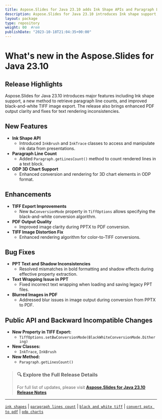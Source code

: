```yaml
---
title: Aspose.Slides for Java 23.10 adds Ink Shape APIs and Paragraph Line Count
description: Aspose.Slides for Java 23.10 introduces Ink shape support, TIFF BW conversion modes, paragraph line count, and fixes text and image rendering issues in PPTX.
layout: package
type: repository
weight: 00	#rem
publishDate: "2023-10-18T21:04:35+00:00"
---
```


# What's new in the Aspose.Slides for Java 23.10

## Release Highlights

Aspose.Slides for Java 23.10 introduces major features including Ink shape support, a new method to retrieve paragraph line counts, and improved black-and-white TIFF image export. The release also brings enhanced PDF output clarity and fixes for text rendering inconsistencies.

## New Features

- **Ink Shape API**
  - Introduced `InkBrush` and `InkTrace` classes to access and manipulate ink data from presentations.
- **Paragraph Line Count**
  - Added `Paragraph.getLinesCount()` method to count rendered lines in a text block.
- **ODP 3D Chart Support**
  - Enhanced conversion and rendering for 3D chart elements in ODP format.

## Enhancements

- **TIFF Export Improvements**
  - New `BwConversionMode` property in `TiffOptions` allows specifying the black-and-white conversion algorithm.
- **PDF Output Quality**
  - Improved image clarity during PPTX to PDF conversion.
- **TIFF Image Distortion Fix**
  - Enhanced rendering algorithm for color-to-TIFF conversions.

## Bug Fixes

- **PPT Text and Shadow Inconsistencies**
  - Resolved mismatches in bold formatting and shadow effects during effective property extraction.
- **Text Wrapping Issue in PPT**
  - Fixed incorrect text wrapping when loading and saving legacy PPT files.
- **Blurred Images in PDF**
  - Addressed blur issues in image output during conversion from PPTX to PDF.

## Public API and Backward Incompatible Changes

- **New Property in TIFF Export:**
  - `TiffOptions.setBwConversionMode(BlackWhiteConversionMode.Dithering)`
- **New Classes:**
  - `InkTrace`, `InkBrush`
- **New Method:**
  - `Paragraph.getLinesCount()`

> ### 🔍 Explore the Full Release Details  
> For full list of updates, please visit **[Aspose.Slides for Java 23.10 Release Notes](https://releases.aspose.com/slides/java/release-notes/2023/aspose-slides-for-java-23-10-release-notes/)**

---

[`ink shapes`](https://search.aspose.com/q/ink-shapes.html) | [`paragraph lines count`](https://search.aspose.com/q/paragraph-lines-count.html) | [`black and white tiff`](https://search.aspose.com/q/black-and-white-tiff.html) | [`convert pptx to pdf`](https://search.aspose.com/q/convert-pptx-to-pdf.html) | [`odp charts`](https://search.aspose.com/q/odp-charts.html)

